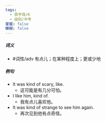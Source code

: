```yaml
---
tags:
  - 首字母/K
  - 级别/中考
掌握: false
模糊: false
---
```

##### 词义
- #词性/adv  有点儿；在某种程度上；更或少地
##### 例句
- It was kind of scary, like.
	- 这可能是有几分可怕。
- I like him, kind of.
	- 我有点儿喜欢他。
- It was kind of strange to see him again.
	- 再次见到他有点奇怪。